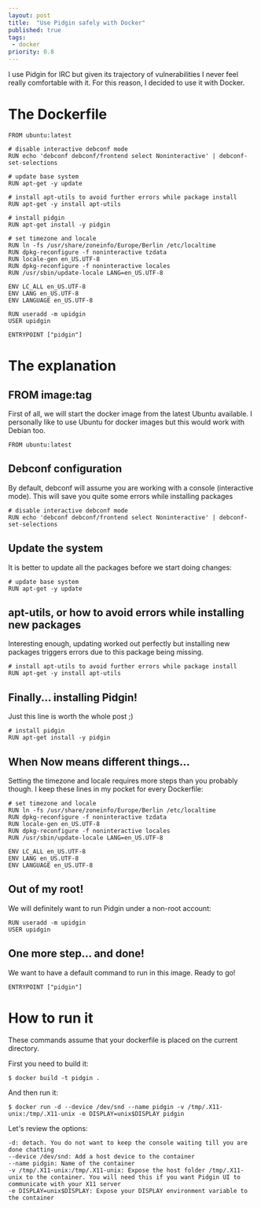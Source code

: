 ```yaml
---
layout: post
title:  "Use Pidgin safely with Docker"
published: true
tags: 
 - docker
priority: 0.8
---
```

I use Pidgin for IRC but given its trajectory of vulnerabilities I never feel really comfortable with it. For this reason, I decided to use it with Docker.

# The Dockerfile

    FROM ubuntu:latest

    # disable interactive debconf mode
    RUN echo 'debconf debconf/frontend select Noninteractive' | debconf-set-selections

    # update base system
    RUN apt-get -y update

    # install apt-utils to avoid further errors while package install
    RUN apt-get -y install apt-utils

    # install pidgin
    RUN apt-get install -y pidgin

    # set timezone and locale
    RUN ln -fs /usr/share/zoneinfo/Europe/Berlin /etc/localtime
    RUN dpkg-reconfigure -f noninteractive tzdata
    RUN locale-gen en_US.UTF-8
    RUN dpkg-reconfigure -f noninteractive locales
    RUN /usr/sbin/update-locale LANG=en_US.UTF-8

    ENV LC_ALL en_US.UTF-8
    ENV LANG en_US.UTF-8
    ENV LANGUAGE en_US.UTF-8

    RUN useradd -m upidgin
    USER upidgin

    ENTRYPOINT ["pidgin"]

# The explanation

## FROM image:tag

First of all, we will start the docker image from the latest Ubuntu available. I personally like to use Ubuntu for docker images but this would work with Debian too.

    FROM ubuntu:latest

## Debconf configuration

By default, debconf will assume you are working with a console (interactive mode). This will save you quite some errors while installing packages

    # disable interactive debconf mode
    RUN echo 'debconf debconf/frontend select Noninteractive' | debconf-set-selections

## Update the system

It is better to update all the packages before we start doing changes:

    # update base system
    RUN apt-get -y update

## apt-utils, or how to avoid errors while installing new packages

Interesting enough, updating worked out perfectly but installing new packages triggers errors due to this package being missing. 

    # install apt-utils to avoid further errors while package install
    RUN apt-get -y install apt-utils

## Finally... installing Pidgin!

Just this line is worth the whole post ;)

    # install pidgin
    RUN apt-get install -y pidgin

## When Now means different things...

Setting the timezone and locale requires more steps than you probably though. I keep these lines in my pocket for every Dockerfile:

    # set timezone and locale
    RUN ln -fs /usr/share/zoneinfo/Europe/Berlin /etc/localtime
    RUN dpkg-reconfigure -f noninteractive tzdata
    RUN locale-gen en_US.UTF-8
    RUN dpkg-reconfigure -f noninteractive locales
    RUN /usr/sbin/update-locale LANG=en_US.UTF-8

    ENV LC_ALL en_US.UTF-8
    ENV LANG en_US.UTF-8
    ENV LANGUAGE en_US.UTF-8

## Out of my root!

We will definitely want to run Pidgin under a non-root account:

    RUN useradd -m upidgin
    USER upidgin

## One more step... and done!

We want to have a default command to run in this image. Ready to go!

    ENTRYPOINT ["pidgin"]

# How to run it

These commands assume that your dockerfile is placed on the current directory.

First you need to build it:

    $ docker build -t pidgin .

And then run it:

    $ docker run -d --device /dev/snd --name pidgin -v /tmp/.X11-unix:/tmp/.X11-unix -e DISPLAY=unix$DISPLAY pidgin

Let's review the options:

    -d: detach. You do not want to keep the console waiting till you are done chatting
    --device /dev/snd: Add a host device to the container
    --name pidgin: Name of the container
    -v /tmp/.X11-unix:/tmp/.X11-unix: Expose the host folder /tmp/.X11-unix to the container. You will need this if you want Pidgin UI to communicate with your X11 server
    -e DISPLAY=unix$DISPLAY: Expose your DISPLAY environment variable to the container 
